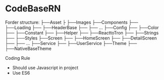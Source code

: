 # CodeBaseRN
Forder structure:
├──Asset
├       ├──Images
├──Components
├──     ├──Loading
├──     ├──HeaderBase
├──     ├── ...
├──Config
├──     ├──Color
├──     ├──Constant
├──     ├──Helper
├──     ├──ReacttoTron
├──     ├──Strings
├──     ├──Styles
├──Screen
├──     ├──HomeScreen
├──     ├──DetailScreen
├──     ├── ...
├──Service
├──     ├──UserService
├──Theme
├──     ├──NativeBaseTheme

Coding Rule
- Should use Javascript in project
- Use ES6
